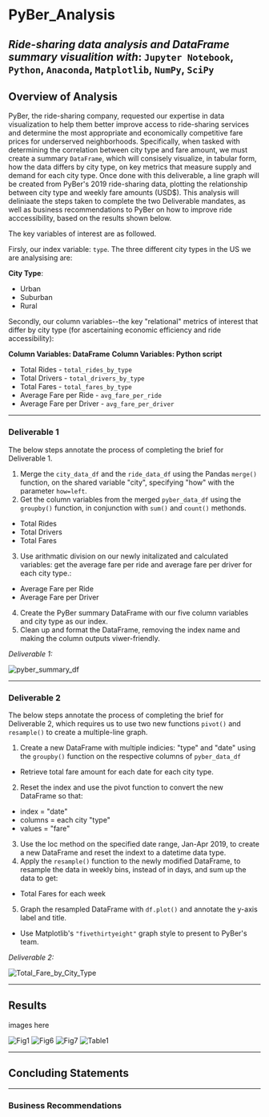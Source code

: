 # PyBer_Analysis
*Ride-sharing data analysis and DataFrame summary visualition with*: `Jupyter Notebook`, `Python`, `Anaconda`, `Matplotlib`, `NumPy`, `SciPy`
---
## Overview of Analysis
PyBer, the ride-sharing company, requested our expertise in data visualization to help them better improve access to ride-sharing services and determine the most appropriate and economically competitive fare prices for underserved neighborhoods. Specifically, when tasked with determining the correlation between city type and fare amount,  we must create a summary `DataFrame`, which will consisely visualize, in tabular form, how the data differs by city type, on key metrics that measure supply and demand for each city type. Once done with this deliverable, a line graph will be created from PyBer's 2019 ride-sharing data, plotting the relationship between city type and weekly fare amounts (USD$). This analysis will deliniaate the steps taken to complete the two Deliverable mandates, as well as business recommendations to PyBer on how to improve ride acccessibility, based on the results shown below. 

The key variables of interest are as followed. 

Firsly, our index variable: `type`. The three different city types in the US we are analysising are:

  __City Type__:
  - Urban
  - Suburban
  - Rural

Secondly, our column variables--the key "relational" metrics of interest that differ by city type (for ascertaining economic efficiency and ride accessibility):

  __Column Variables: DataFrame__         __Column Variables: Python script__
  - Total Rides                             - `total_rides_by_type`
  - Total Drivers                           - `total_drivers_by_type`
  - Total Fares                             - `total_fares_by_type`
  - Average Fare per Ride                   - `avg_fare_per_ride`
  - Average Fare per Driver                 - `avg_fare_per_driver`

---
### Deliverable 1
The below steps annotate the process of completing the brief for Deliverable 1.
1) Merge the `city_data_df` and the `ride_data_df` using the Pandas `merge()` function, on the shared variable "city", specifying "how" with the parameter `how=left`.
2) Get the column variables from the merged `pyber_data_df` using the `groupby()` function, in conjunction with `sum()` and `count()` methonds.
 - Total Rides
 - Total Drivers
 - Total Fares
3) Use arithmatic division  on our newly initalizated and calculated variables: get the average fare per ride and average fare per driver for each city type.:
 - Average Fare per Ride
 - Average Fare per Driver
4) Create the PyBer summary DataFrame with our five column variables and city type as our index.
5) Clean up and format the DataFrame, removing the index name and making the column outputs viwer-friendly.

*Deliverable 1:*

![pyber_summary_df](https://user-images.githubusercontent.com/77628698/111909494-eaab6b80-8a33-11eb-8c5f-6b81883a993a.png)


---
### Deliverable 2 
The below steps annotate the process of completing the brief for Deliverable 2, which requires us to use two new functions `pivot()` and `resample()` to create a multiple-line graph.
1) Create a new DataFrame with multiple indicies: "type" and "date" using the `groupby()` function on the respective columns of `pyber_data_df`
  - Retrieve total fare amount for each date for each city type.
2) Reset the index and use the pivot function to convert the new DataFrame so that:
 - index = "date"
 - columns = each city "type"
 - values = "fare"
3) Use the loc method on the specified date range, Jan-Apr 2019, to create a new DataFrame and reset the indext to a datetime data type.
4) Apply the `resample()` function to the newly modified DataFrame, to resample the data in weekly bins, instead of in days, and sum up the data to get:
  - Total Fares for each week
5) Graph the resampled DataFrame with `df.plot()` and annotate the y-axis label and title.
  - Use Matplotlib's `"fivethirtyeight"` graph style to present to PyBer's team.  


*Deliverable 2:*

![Total_Fare_by_City_Type](https://user-images.githubusercontent.com/77628698/111909574-39590580-8a34-11eb-9fb3-e2b817ad5305.png)

---
## Results

images here

![Fig1](https://user-images.githubusercontent.com/77628698/111910316-43303800-8a37-11eb-9dae-a6059fd0883a.png)
![Fig6](https://user-images.githubusercontent.com/77628698/111910317-43c8ce80-8a37-11eb-92d4-c9a5d0ef2368.png)
![Fig7](https://user-images.githubusercontent.com/77628698/111910318-43c8ce80-8a37-11eb-8652-941c7908f2ba.png)
![Table1](https://user-images.githubusercontent.com/77628698/111910319-43c8ce80-8a37-11eb-9046-aa76fb106998.png)


---
## Concluding Statements



---
### Business Recommendations 




